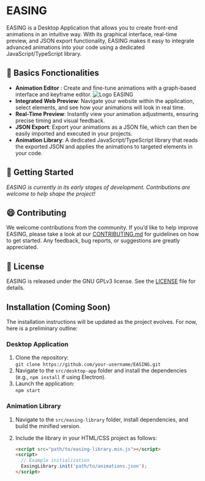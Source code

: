 # EASING
EASING is a Desktop Application that allows you to create front-end animations in an intuitive way. With its graphical interface, real-time preview, and JSON export functionality, EASING makes it easy to integrate advanced animations into your code using a dedicated JavaScript/TypeScript library.

## :art: Basics Fonctionalities
- **Animation Editor** : Create and fine-tune animations with a graph-based interface and keyframe editor.
![Logo EASING](assets/logo.png)
- **Integrated Web Preview**: Navigate your website within the application, select elements, and see how your animations will look in real time.
- **Real-Time Preview**: Instantly view your animation adjustments, ensuring precise timing and visual feedback.
- **JSON Export**: Export your animations as a JSON file, which can then be easily imported and executed in your projects.
- **Animation Library**: A dedicated JavaScript/TypeScript library that reads the exported JSON and applies the animations to targeted elements in your code.

## :rocket: Getting Started

_EASING is currently in its early stages of development. Contributions are welcome to help shape the project!_

## :smile: Contributing

We welcome contributions from the community. If you’d like to help improve EASING, please take a look at our [CONTRIBUTING.md](CONTRIBUTING.md) for guidelines on how to get started. Any feedback, bug reports, or suggestions are greatly appreciated.

## :book: License

EASING is released under the GNU GPLv3 license. See the [LICENSE](LICENSE) file for details.

## Installation (Coming Soon)

The installation instructions will be updated as the project evolves. For now, here is a preliminary outline:

### Desktop Application

1. Clone the repository:  
   `git clone https://github.com/your-username/EASING.git`
2. Navigate to the `src/desktop-app` folder and install the dependencies (e.g., `npm install` if using Electron).
3. Launch the application:  
   `npm start`

### Animation Library

1. Navigate to the `src/easing-library` folder, install dependencies, and build the minified version.
2. Include the library in your HTML/CSS project as follows:

   ```html
   <script src="path/to/easing-library.min.js"></script>
   <script>
     // Example initialization
     EasingLibrary.init('path/to/animations.json');
   </script>
